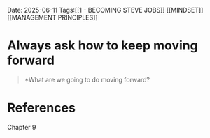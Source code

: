 Date: 2025-06-11
Tags:[[1 - BECOMING STEVE JOBS]] [[MINDSET]] [[MANAGEMENT PRINCIPLES]]

# Always ask how to keep moving forward

>*What are we going to do moving forward?
# References 
Chapter 9